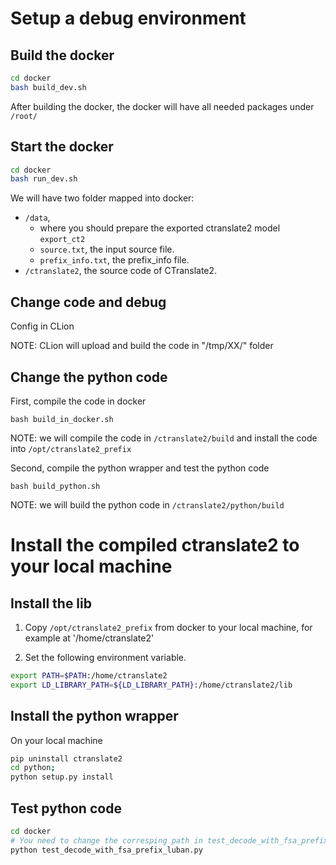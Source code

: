 # Setup a debug environment
## Build the docker 
```bash
cd docker
bash build_dev.sh
```
After building the docker, the docker will have all needed packages under `/root/`

## Start the docker 
```bash
cd docker
bash run_dev.sh
```
We will have two folder mapped into docker: 
- `/data`, 
    - where you should prepare the exported ctranslate2 model `export_ct2`
    - `source.txt`, the input source file.
    - `prefix_info.txt`, the prefix_info file. 
- `/ctranslate2`, the source code of CTranslate2. 

## Change code and debug
Config in CLion

NOTE: CLion will upload and build the code in "/tmp/XX/" folder


## Change the python code
First, compile the code in docker 
```
bash build_in_docker.sh
```
NOTE: we will compile the code in `/ctranslate2/build` and install the code into `/opt/ctranslate2_prefix`

Second, compile the python wrapper and test the python code
```
bash build_python.sh
```
NOTE: we will build the python code in `/ctranslate2/python/build`

# Install the compiled ctranslate2 to your local machine

## Install the lib

1. Copy `/opt/ctranslate2_prefix` from docker to your local machine, for example at '/home/ctranslate2'

2. Set the following environment variable. 
```bash
export PATH=$PATH:/home/ctranslate2
export LD_LIBRARY_PATH=${LD_LIBRARY_PATH}:/home/ctranslate2/lib
```

## Install the python wrapper

On your local machine
```bash
pip uninstall ctranslate2
cd python;
python setup.py install
```

## Test python code
```bash
cd docker
# You need to change the corresping path in test_decode_with_fsa_prefix_luban.py.
python test_decode_with_fsa_prefix_luban.py
```
